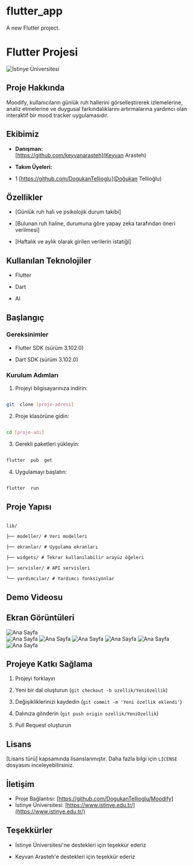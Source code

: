 # flutter_app

A new Flutter project.
# Flutter Projesi

  

![İstinye Üniversitesi](https://www.unitededucation.com/linklogoch/istinye-university-logo.png)

  

## Proje Hakkında

Moodify, kullanıcıların günlük ruh hallerini görselleştirerek izlemelerine, analiz etmelerine ve duygusal farkındalıklarını artırmalarına yardımcı olan interaktif bir mood tracker uygulamasıdır.

  

## Ekibimiz

-  **Danışman:**  
[https://github.com/keyvanarasteh](Keyvan Arasteh)


-  **Takım Üyeleri:**

- 1 [https://github.com/DogukanTellioglu](Doğukan Tellioğlu)

  

## Özellikler

- [Günlük ruh hali ve psikolojik durum takibi]

- [Bulunan ruh haline, durumuna göre yapay zeka tarafından öneri verilmesi]

- [Haftalık ve aylık olarak girilen verilerin istatiği]

  

## Kullanılan Teknolojiler

- Flutter

- Dart

- AI

  

## Başlangıç

  

### Gereksinimler

- Flutter SDK (sürüm 3.102.0)

- Dart SDK (sürüm 3.102.0)

  

### Kurulum Adımları

1. Projeyi bilgisayarınıza indirin:

```bash

git  clone [proje-adresi]

```

  

2. Proje klasörüne gidin:

```bash

cd [proje-adı]

```

  

3. Gerekli paketleri yükleyin:

```bash

flutter  pub  get

```

  

4. Uygulamayı başlatın:

```bash

flutter  run

```

  

## Proje Yapısı

```

lib/

├── modeller/ # Veri modelleri

├── ekranlar/ # Uygulama ekranları

├── widgets/ # Tekrar kullanılabilir arayüz öğeleri

├── servisler/ # API servisleri

└── yardımcılar/ # Yardımcı fonksiyonlar

```

## Demo Videosu

## Ekran Görüntüleri

![Ana Sayfa](assets/screenshots/sc1.png)    
![Ana Sayfa](assets/screenshots/sc2.png) 
![Ana Sayfa](assets/screenshots/sc3.png) 
![Ana Sayfa](assets/screenshots/sc4.png) 
![Ana Sayfa](assets/screenshots/sc5.png) 
![Ana Sayfa](assets/screenshots/sc6.png) 
![Ana Sayfa](assets/screenshots/sc7.png)


## Projeye Katkı Sağlama

1. Projeyi forklayın

2. Yeni bir dal oluşturun (`git checkout -b ozellik/YeniOzellik`)

3. Değişikliklerinizi kaydedin (`git commit -m 'Yeni özellik eklendi'`)

4. Dalınıza gönderin (`git push origin ozellik/YeniOzellik`)

5. Pull Request oluşturun

  

## Lisans

[Lisans türü] kapsamında lisanslanmıştır. Daha fazla bilgi için `LICENSE` dosyasını inceleyebilirsiniz.

  

## İletişim

- Proje Bağlantısı: [https://github.com/DogukanTellioglu/Moodify]
- İstinye Üniversitesi: [https://www.istinye.edu.tr/](https://www.istinye.edu.tr/)

  

## Teşekkürler

- İstinye Üniversitesi'ne destekleri için teşekkür ederiz

- Keyvan Arasteh'e destekleri için teşekkür ederiz
